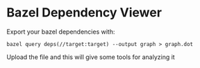 # Bazel Dependency Viewer

Export your bazel dependencies with:

```
bazel query deps(//target:target) --output graph > graph.dot
```

Upload the file and this will give some tools for analyzing it
